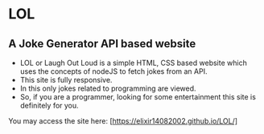 # LOL

## A Joke Generator API based website

- LOL or Laugh Out Loud is a simple HTML, CSS based website which uses the concepts of nodeJS to fetch jokes from an API.
- This site is fully responsive.
- In this only jokes related to programming are viewed.
- So, if you are a programmer, looking for some entertainment this site is definitely for you.

You may access the site here: [https://elixir14082002.github.io/LOL/]
